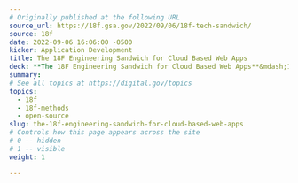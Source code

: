 ```yaml
---
# Originally published at the following URL
source_url: https://18f.gsa.gov/2022/09/06/18f-tech-sandwich/
source: 18f
date: 2022-09-06 16:06:00 -0500
kicker: Application Development
title: The 18F Engineering Sandwich for Cloud Based Web Apps
deck: **The 18F Engineering Sandwich for Cloud Based Web Apps**&mdash;18F Engineering is often thought of as a technology shop, but that's too broad. There are very few technology choices we actually make at the project level, so, more often than not, we combine a limited set of technologies to make our applications. To explain this, we'll use the metaphor of a sandwich shop.
summary: 
# See all topics at https://digital.gov/topics
topics:
  - 18f
  - 18f-methods
  - open-source
slug: the-18f-engineering-sandwich-for-cloud-based-web-apps
# Controls how this page appears across the site
# 0 -- hidden
# 1 -- visible
weight: 1

---
```

